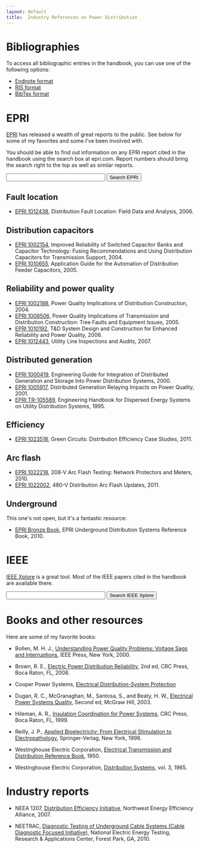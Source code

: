 ```yaml
---
layout: default
title:  Industry References on Power Distribution
---
```


# Bibliographies

To access all bibliographic entries in the handbook, you can use one
of the following options:

- [Endnote format](/files/book.enl)
- [RIS format](/files/book.ris)
- [BibTex format](/files/book.bib)

# EPRI

[EPRI](http://www.epri.com) has released a wealth of great reports to the public. See below
for some of my favorites and some I've been involved with.

You should be able to find out information on any EPRI report cited in
the handbook using the search box at epri.com. Report numbers should
bring the search right to the top as well as similar reports.

<form action="http://www.epri.com/search/Pages/results.aspx" method="get">
  <input name="k" type="text" size="30" />
  <input type="submit" value="Search EPRI" />
</form>

## Fault location

- [EPRI 1012438](http://my.epri.com/portal/server.pt?Abstract_id=000000000001012438), Distribution Fault Location: Field Data and
  Analysis, 2006.

## Distribution capacitors

- [EPRI 1002154](http://my.epri.com/portal/server.pt?Abstract_id=000000000001002154), Improved Reliability of Switched Capacitor
  Banks and Capacitor Technology: Fusing Recommendations and
  Using Distribution Capacitors for Transmission Support, 2004.
- [EPRI 1010655](http://www.epri.com/abstracts/Pages/ProductAbstract.aspx?ProductId=000000000001010655),
  Application Guide for the Automation of Distribution Feeder
  Capacitors, 2005.
  
## Reliability and power quality

- [EPRI 1002188](http://my.epri.com/portal/server.pt?Abstract_id=000000000001002188), Power Quality Implications of Distribution
  Construction, 2004.
- [EPRI 1008506](http://my.epri.com/portal/server.pt?Abstract_id=000000000001008506), Power Quality Implications of Transmission and
  Distribution Construction: Tree Faults and Equipment Issues, 2005.
- [EPRI 1010192](http://my.epri.com/portal/server.pt?Abstract_id=000000000001010192), T&D System Design and Construction for
  Enhanced Reliability and Power Quality, 2006.
- [EPRI 1012443](http://my.epri.com/portal/server.pt?Abstract_id=000000000001012443), Utility Line Inspections and Audits, 2007.

## Distributed generation

- [EPRI 1000419](http://my.epri.com/portal/server.pt?Abstract_id=000000000001000419), Engineering Guide for Integration of
  Distributed Generation and Storage Into Power Distribution
  Systems, 2000.
- [EPRI 1005917](http://my.epri.com/portal/server.pt?Abstract_id=000000000001005917), Distributed Generation Relaying Impacts on
  Power Quality, 2001.
- [EPRI TR-105589](http://my.epri.com/portal/server.pt?Abstract_id=TR-105589), Engineering Handbook for Dispersed Energy
  Systems on Utility Distribution Systems, 1995.

## Efficiency

- [EPRI 1023518](http://www.epri.com/abstracts/Pages/ProductAbstract.aspx?ProductId=000000000001023518), Green Circuits: Distribution Efficiency Case
  Studies, 2011.

## Arc flash

- [EPRI 1022218](http://my.epri.com/portal/server.pt?Abstract_id=000000000001022218), 208-V Arc Flash Testing: Network Protectors and Meters, 2010.
- [EPRI 1022002](http://my.epri.com/portal/server.pt?Abstract_id=000000000001022002), 480-V Distribution Arc Flash Updates, 2011.  
  

## Underground

This one's not open, but it's a fantastic resource:

- [EPRI Bronze Book](http://www.epri.com/abstracts/Pages/ProductAbstract.aspx?ProductId=000000000001019937),
  EPRI Underground Distribution Systems Reference Book, 2010.

# IEEE

[IEEE Xplore](http://ieeexplore.ieee.org) is a great tool. Most of the IEEE papers cited in the
handbook are available there.

<form action="https://ieeexplore.ieee.org/search/searchresult.jsp" method="get">
  <input name="queryText" type="text" size="30" />
  <input type="submit" value="Search IEEE Xplore" />
</form>

# Books and other resources

Here are some of my favorite books:

- Bollen, M. H. J., [Understanding Power Quality Problems: Voltage Sags
  and Interruptions](http://www.amazon.com/gp/product/0780347137/ref=as_li_tf_tl?ie=UTF8&camp=1789&creative=9325&creativeASIN=0780347137&linkCode=as2&tag=electpowerdis-20), IEEE Press, New York, 2000.

- Brown, R. E., [Electric Power Distribution Reliability](http://www.amazon.com/gp/product/0849375673/ref=as_li_tf_tl?ie=UTF8&camp=1789&creative=9325&creativeASIN=0849375673&linkCode=as2&tag=electpowerdis-20), 2nd ed, CRC
  Press, Boca Raton, FL, 2008.
  
- Cooper Power Systems,
  [Electrical Distribution-System Protection](http://www.delzer.com/v5fmsnet/OeCart/OEFrame.asp?Action=NEWORDER&cmenunodseq=&FromFav=&PmSess1=80594&pos=CPSDLC&v=7)

- Dugan, R. C., McGranaghan, M., Santosa, S., and Beaty, H. W.,
  [Electrical Power Systems Quality](http://www.amazon.com/gp/product/0071761551/ref=as_li_tf_tl?ie=UTF8&camp=1789&creative=9325&creativeASIN=0071761551&linkCode=as2&tag=electpowerdis-20),
  Second ed, McGraw Hill, 2003.

- Hileman, A. R., [Insulation Coordination for Power Systems](http://www.amazon.com/gp/product/0824799577/ref=as_li_tf_tl?ie=UTF8&camp=1789&creative=9325&creativeASIN=0824799577&linkCode=as2&tag=electpowerdis-20), CRC Press, Boca Raton, FL, 1999.

- Reilly, J. P., [Applied Bioelectricity: From Electrical Stimulation to Electropathology](http://www.amazon.com/gp/product/0387984070/ref=as_li_tf_tl?ie=UTF8&camp=1789&creative=9325&creativeASIN=0387984070&linkCode=as2&tag=electpowerdis-20), Springer-Verlag, New York, 1998.

- Westinghouse Electric Corporation,
  [Electrical Transmission and Distribution Reference Book](http://www.amazon.com/gp/product/B000AOMQV2/ref=as_li_tf_tl?ie=UTF8&camp=1789&creative=9325&creativeASIN=B000AOMQV2&linkCode=as2&tag=electpowerdis-20), 1950.

- Westinghouse Electric Corporation, [Distribution Systems](http://www.amazon.com/gp/product/B001ODRAIM/ref=as_li_tf_tl?ie=UTF8&camp=1789&creative=9325&creativeASIN=B001ODRAIM&linkCode=as2&tag=electpowerdis-20), vol. 3, 1965.

# Industry reports

- NEEA 1207, [Distribution Efficiency Initiative](http://www.saic.com/news/resources.asp?rk=84), Northwest Energy Efficiency Alliance, 2007. 

- NEETRAC, [Diagnostic Testing of Underground Cable Systems (Cable Diagnostic Focused Initiative)](http://www.neetrac.gatech.edu/publications/CDFI_Phase_1_Final-Report.pdf), National Electric Energy Testing, Research & Applications Center, Forest Park, GA, 2010.



